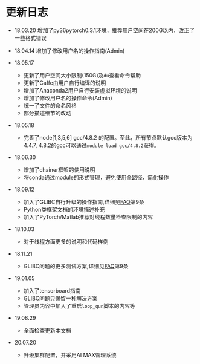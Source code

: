 # 更新日志

- 18.03.20 增加了py36pytorch0.3.1环境，推荐用户空间在200G以内，改正了一些格式错误
- 18.04.14 增加了修改用户名的操作指南(Admin)
- 18.05.17
    -   更新了用户空间大小限制(150G)及`du`查看命令帮助
    -   更新了Caffe由用户自行编译的说明
    -   增加了Anaconda2用户自行安装虚拟环境的说明
    -   增加了修改用户名的操作命令(Admin)
    -   统一了文件的命名风格
    -   部分描述细节的改动
- 18.05.18
    -   完善了node[1,3,5,6] gcc/4.8.2 的配置。至此，所有节点默认gcc版本为4.4.7, 4.8.2的gcc可以通过`module load gcc/4.8.2`获得。
- 18.06.30
    -   增加了chainer框架的使用说明
    -   将conda通过module的形式管理，避免使用全路径，简化操作
- 18.09.12
    -   加入了GLIBC自行升级的操作指南,详细见[FAQ](faq.md)第9条
    -   Python类框架文档的环境描述补充
    -   加入了PyTorch/Matlab推荐对线程数量检查限制的内容
- 18.10.03
    - 对于线程方面更多的说明和代码样例
- 18.11.21
    - GLIBC问题的更多测试方案,详细见[FAQ](faq.md)第9条
- 19.01.05
    - 加入了tensorboard指南
    - GLIBC问题只保留一种解决方案
    - 管理员内容中加入了重启`loop_qun`脚本的内容等
- 19.08.29
    - 全面检查更新本文档

- 20.07.20
    - 升级集群配置，并采用AI MAX管理系统
